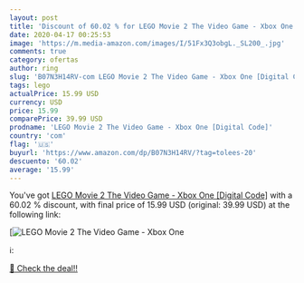 ```yaml
---
layout: post
title: 'Discount of 60.02 % for LEGO Movie 2 The Video Game - Xbox One ['
date: 2020-04-17 00:25:53
image: 'https://m.media-amazon.com/images/I/51Fx3Q3obgL._SL200_.jpg'
comments: true
category: ofertas
author: ring
slug: 'B07N3H14RV-com LEGO Movie 2 The Video Game - Xbox One [Digital Code]'
tags: lego
actualPrice: 15.99 USD
currency: USD
price: 15.99
comparePrice: 39.99 USD
prodname: 'LEGO Movie 2 The Video Game - Xbox One [Digital Code]'
country: 'com'
flag: '🇺🇸'
buyurl: 'https://www.amazon.com/dp/B07N3H14RV/?tag=tolees-20'
descuento: '60.02'
average: '15.99'
---
```


You've got [LEGO Movie 2 The Video Game - Xbox One [Digital Code]](https://www.amazon.com/dp/B07N3H14RV/?tag=tolees-20) with a  60.02 % discount, with final price of 15.99 USD (original: 39.99 USD) at the following link:

[![LEGO Movie 2 The Video Game - Xbox One [](https://m.media-amazon.com/images/I/51Fx3Q3obgL._SL200_.jpg)](https://www.amazon.com/dp/B07N3H14RV/?tag=tolees-20)

ℹ️:


[🛒 Check the deal!!](https://www.amazon.com/dp/B07N3H14RV/?tag=tolees-20)
